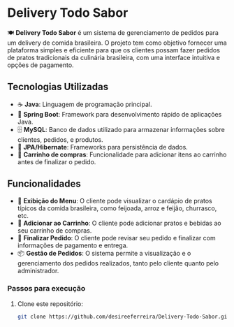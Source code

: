 # Delivery Todo Sabor

🍽️ **Delivery Todo Sabor** é um sistema de gerenciamento de pedidos para um delivery de comida brasileira. O projeto tem como objetivo fornecer uma plataforma simples e eficiente para que os clientes possam fazer pedidos de pratos tradicionais da culinária brasileira, com uma interface intuitiva e opções de pagamento.

## Tecnologias Utilizadas

- ☕ **Java**: Linguagem de programação principal.
- 🚀 **Spring Boot**: Framework para desenvolvimento rápido de aplicações Java.
- 🗄 **MySQL**: Banco de dados utilizado para armazenar informações sobre clientes, pedidos, e produtos.
- 🧪 **JPA/Hibernate**: Frameworks para persistência de dados.
- 🛒 **Carrinho de compras**: Funcionalidade para adicionar itens ao carrinho antes de finalizar o pedido.

## Funcionalidades

- 🍛 **Exibição do Menu**: O cliente pode visualizar o cardápio de pratos típicos da comida brasileira, como feijoada, arroz e feijão, churrasco, etc.
- 🛒 **Adicionar ao Carrinho**: O cliente pode adicionar pratos e bebidas ao seu carrinho de compras.
- 🧾 **Finalizar Pedido**: O cliente pode revisar seu pedido e finalizar com informações de pagamento e entrega.
- 📦 **Gestão de Pedidos**: O sistema permite a visualização e o gerenciamento dos pedidos realizados, tanto pelo cliente quanto pelo administrador.

### Passos para execução

1. Clone este repositório:
   ```bash
   git clone https://github.com/desireeferreira/Delivery-Todo-Sabor.git
